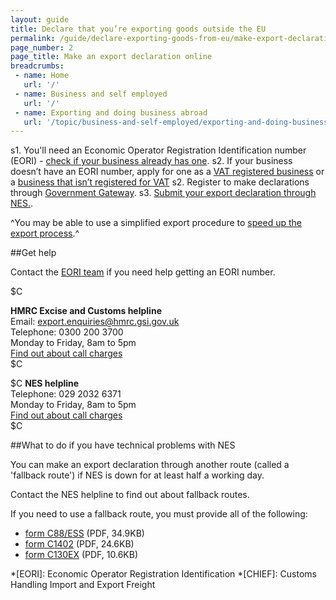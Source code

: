 ```yaml
---
layout: guide
title: Declare that you’re exporting goods outside the EU
permalink: /guide/declare-exporting-goods-from-eu/make-export-declaration-online.html
page_number: 2
page_title: Make an export declaration online
breadcrumbs:
 - name: Home
   url: '/'
 - name: Business and self employed
   url: '/'
 - name: Exporting and doing business abroad
   url: '/topic/business-and-self-employed/exporting-and-doing-business-abroad.html'   
---
```


s1. You'll need an Economic Operator Registration Identification number (EORI) - [check if your business already has one](http://ec.europa.eu/taxation_customs/dds2/eos/eori_validation.jsp?Lang=en). 
s2. If your business doesn’t have an EORI number, apply for one as a [VAT registered business](https://online.hmrc.gov.uk/shortforms/form/EORIVAT) or a [business that isn’t registered for VAT](https://online.hmrc.gov.uk/shortforms/form/EORINonVATExport)
s2. Register to make declarations through [Government Gateway](http://www.gateway.gov.uk/).
s3. [Submit your export declaration through NES.](https://secure.hmce.gov.uk/ecom/login/index.html).

^You may be able to use a simplified export procedure to [speed up the export process](/link).^

##Get help

Contact the [EORI team](https://online.hmrc.gov.uk/shortforms/form/EORIContact) if you need help getting an EORI number.

$C 

**HMRC Excise and Customs helpline**  
Email: <export.enquiries@hmrc.gsi.gov.uk>    
Telephone: 0300 200 3700   
Monday to Friday, 8am to 5pm      
[Find out about call charges](/call-charges)      
$C 

$C 
**NES helpline**  
Telephone: 029 2032 6371   
Monday to Friday, 8am to 5pm      
[Find out about call charges](/call-charges)     
$C  

##What to do if you have technical problems with NES

You can make an export declaration through another route (called a 'fallback route') if NES is down for at least half a working day. 

Contact the NES helpline to find out about fallback routes.

If you need to use a fallback route, you must provide all of the following:

- [form C88/ESS](https://www.gov.uk/government/uploads/system/uploads/attachment_data/file/386159/c88-ess.pdf) (PDF, 34.9KB)    
- [form C1402](https://www.gov.uk/government/uploads/system/uploads/attachment_data/file/374217/c1402f.pdf) (PDF, 24.6KB)
- [form C130EX](https://www.gov.uk/government/uploads/system/uploads/attachment_data/file/374206/c130ex.pdf) (PDF, 10.6KB) 

*[EORI]: Economic Operator Registration Identification 
*[CHIEF]: Customs Handling Import and Export Freight

